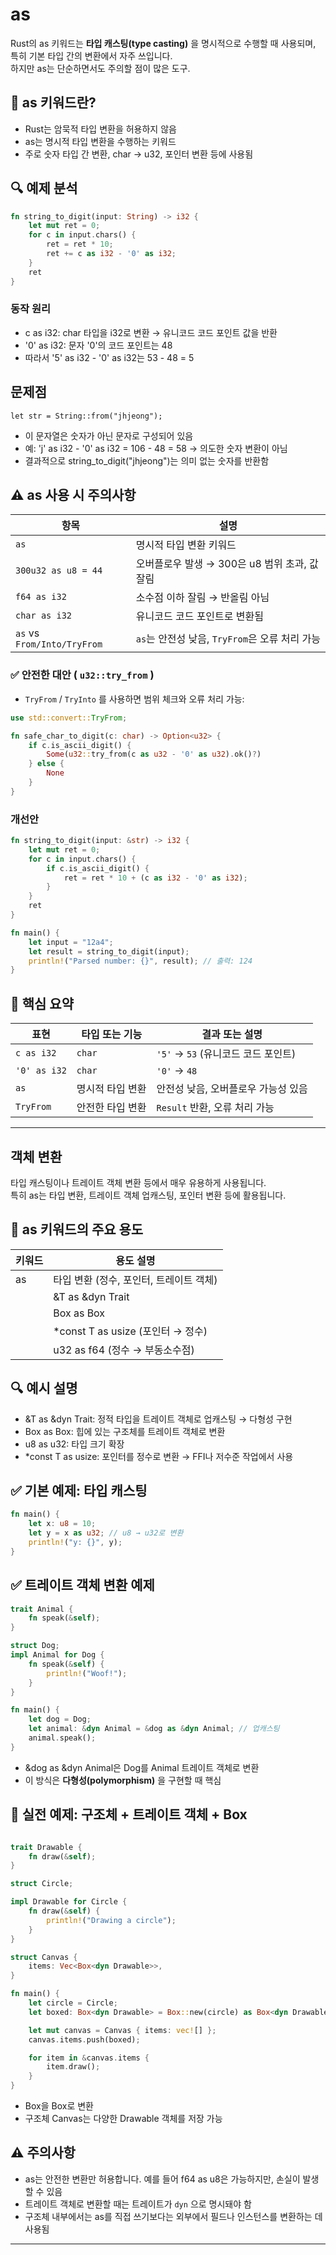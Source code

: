 # as
Rust의 as 키워드는 **타입 캐스팅(type casting)** 을 명시적으로 수행할 때 사용되며, 특히 기본 타입 간의 변환에서 자주 쓰입니다.  
하지만 as는 단순하면서도 주의할 점이 많은 도구.

## 🧠 as 키워드란?
- Rust는 암묵적 타입 변환을 허용하지 않음
- as는 명시적 타입 변환을 수행하는 키워드
- 주로 숫자 타입 간 변환, char → u32, 포인터 변환 등에 사용됨

## 🔍 예제 분석
```rust
fn string_to_digit(input: String) -> i32 {
    let mut ret = 0;
    for c in input.chars() {
        ret = ret * 10;
        ret += c as i32 - '0' as i32;
    }
    ret
}
```

### 동작 원리
- c as i32: char 타입을 i32로 변환 → 유니코드 코드 포인트 값을 반환
- '0' as i32: 문자 '0'의 코드 포인트는 48
- 따라서 '5' as i32 - '0' as i32는 53 - 48 = 5

## 문제점
```
let str = String::from("jhjeong");
```

- 이 문자열은 숫자가 아닌 문자로 구성되어 있음
- 예: 'j' as i32 - '0' as i32 = 106 - 48 = 58 → 의도한 숫자 변환이 아님
- 결과적으로 string_to_digit("jhjeong")는 의미 없는 숫자를 반환함

## ⚠️ as 사용 시 주의사항
| 항목                      | 설명                                      |
|---------------------------|-------------------------------------------|
| `as`                      | 명시적 타입 변환 키워드                    |
| `300u32 as u8 = 44`       | 오버플로우 발생 → 300은 u8 범위 초과, 값 잘림 |
| `f64 as i32`              | 소수점 이하 잘림 → 반올림 아님             |
| `char as i32`             | 유니코드 코드 포인트로 변환됨              |
| `as` vs `From/Into/TryFrom` | `as`는 안전성 낮음, `TryFrom`은 오류 처리 가능 |


### ✅ 안전한 대안 ( `u32::try_from` )
- `TryFrom` / `TryInto` 를 사용하면 범위 체크와 오류 처리 가능:
```rust
use std::convert::TryFrom;

fn safe_char_to_digit(c: char) -> Option<u32> {
    if c.is_ascii_digit() {
        Some(u32::try_from(c as u32 - '0' as u32).ok()?)
    } else {
        None
    }
}
```

### 개선안
```rust
fn string_to_digit(input: &str) -> i32 {
    let mut ret = 0;
    for c in input.chars() {
        if c.is_ascii_digit() {
            ret = ret * 10 + (c as i32 - '0' as i32);
        }
    }
    ret
}

fn main() {
    let input = "12a4";
    let result = string_to_digit(input);
    println!("Parsed number: {}", result); // 출력: 124
}
```


## 📌 핵심 요약
| 표현           | 타입 또는 기능     | 결과 또는 설명     |
|----------------|--------------------|---------------------|
| `c as i32`     | `char`             | `'5'` → `53` (유니코드 코드 포인트) |
| `'0' as i32`   | `char`             | `'0'` → `48`        |
| `as`           | 명시적 타입 변환   | 안전성 낮음, 오버플로우 가능성 있음 |
| `TryFrom`      | 안전한 타입 변환   | `Result` 반환, 오류 처리 가능 |

---

## 객체 변환 
타입 캐스팅이나 트레이트 객체 변환 등에서 매우 유용하게 사용됩니다.  
특히 as는 타입 변환, 트레이트 객체 업캐스팅, 포인터 변환 등에 활용됩니다.

## 🧠 as 키워드의 주요 용도
| 키워드 | 용도 설명                              |
|--------|-----------------------------------------|
| as     | 타입 변환 (정수, 포인터, 트레이트 객체) |
|        | &T as &dyn Trait                        |
|        | Box<T> as Box<dyn Trait>                |
|        | *const T as usize (포인터 → 정수)       |
|        | u32 as f64 (정수 → 부동소수점)          |

## 🔍 예시 설명
- &T as &dyn Trait: 정적 타입을 트레이트 객체로 업캐스팅 → 다형성 구현
- Box<T> as Box<dyn Trait>: 힙에 있는 구조체를 트레이트 객체로 변환
- u8 as u32: 타입 크기 확장
- *const T as usize: 포인터를 정수로 변환 → FFI나 저수준 작업에서 사용


## ✅ 기본 예제: 타입 캐스팅
```rust
fn main() {
    let x: u8 = 10;
    let y = x as u32; // u8 → u32로 변환
    println!("y: {}", y);
}

```

## ✅ 트레이트 객체 변환 예제
```rust
trait Animal {
    fn speak(&self);
}

struct Dog;
impl Animal for Dog {
    fn speak(&self) {
        println!("Woof!");
    }
}

fn main() {
    let dog = Dog;
    let animal: &dyn Animal = &dog as &dyn Animal; // 업캐스팅
    animal.speak();
}
```

- &dog as &dyn Animal은 Dog를 Animal 트레이트 객체로 변환
- 이 방식은 **다형성(polymorphism)** 을 구현할 때 핵심

## 🧩 실전 예제: 구조체 + 트레이트 객체 + Box
```rust

trait Drawable {
    fn draw(&self);
}

struct Circle;

impl Drawable for Circle {
    fn draw(&self) {
        println!("Drawing a circle");
    }
}

struct Canvas {
    items: Vec<Box<dyn Drawable>>,
}

fn main() {
    let circle = Circle;
    let boxed: Box<dyn Drawable> = Box::new(circle) as Box<dyn Drawable>; // Box 업캐스팅

    let mut canvas = Canvas { items: vec![] };
    canvas.items.push(boxed);

    for item in &canvas.items {
        item.draw();
    }
}
```

- Box<Circle>을 Box<dyn Drawable>로 변환
- 구조체 Canvas는 다양한 Drawable 객체를 저장 가능

## ⚠️ 주의사항
- as는 안전한 변환만 허용합니다. 예를 들어 f64 as u8은 가능하지만, 손실이 발생할 수 있음
- 트레이트 객체로 변환할 때는 트레이트가 `dyn` 으로 명시돼야 함
- 구조체 내부에서는 as를 직접 쓰기보다는 외부에서 필드나 인스턴스를 변환하는 데 사용됨


---



